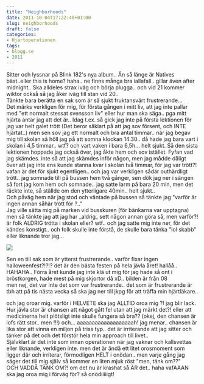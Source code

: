 ```yaml
---
title: "Neighborhoods"
date: 2011-10-04T17:22:48+01:00
slug: neighborhoods
draft: false
categories:
- Hjärtoperationen
tags:
- blogg.se
- 2011
---
```

Sitter och lyssnar på Blink 182's nya album.. Än så länge är Natives bäst..eller this is home? haha.. ne finns många bra iallafall.. gillar även after midnight.. Ska alldeles strax iväg och börja plugga.. och vid 21 kommer wiktor också så jag åker iväg till stan vid 20..  
Tänkte bara berätta en sak som är så sjukt fruktansvärt frustrerande...  
Det märks verkligen för mig, för första gången i mitt liv, att jag inte pallar med "ett normalt stessat svensson liv" eller hur man ska säga.. pga mitt hjärta antar jag att det är.. Idag t.ex. så gick jag inte på första lektionen för jag var helt galet trött (Det beror såklart på att jag sov försent, och INTE hjärtat..) men sen sov jag ett normalt och bra antal timmar.. när jag begav mig till skolan så höll jag på att somna klockan 14.30.. då hade jag bara vart i skolan i 4,5 timmar.. wtf? och vart vaken i bara 6,5h... helt sjukt. Så den sista lektionen hoppade jag också över, jag åkte hem och sov istället. Fyfan vad jag skämdes. inte så att jag skämdes inför någon, men jag mådde dåligt över att jag inte ens kunde stanna kvar i skolan två timmar, för jag var trött?! vafan är det för sjukt egentligen.. och jag var verkligen sådär outhärdligt trött.. jag somnade till på bussen hem två gånger, sen dök jag ner i sängen så fort jag kom hem och somnade.. jag satte larm på bara 20 min, men det räckte inte, så ställde om den ytterligare 40min.. helt sjukt..  
Och påväg hem när jag stod och väntade på bussen så tänkte jag "varför är ingen annan såhär trött för ?.."  
Jag ville sätta mig på marken vid busskuren (för bänkarna var upptagna) men så tänkte jag att jag har \_aldrig\_ sett någon annan göra så, men varför?! är folk ALDRIG trötta i skolan eller? wtf.. och jag satte mig inte ner, för det kändes konstigt.. och folk skulle inte förstå, de skulle bara tänka "lol skabb" eller liknande tror jag...  
  
![](/assets/images/blogg.se/cimg1575_168963962.jpg)  
  
Sen en till sak som är ytterst frustrerande.. varför fixar ingen halloweenfest?!?!? det är den bästa festen på hela jävla året! hallåå.. HAHAHA.. Förra året kunde jag inte klä ut mig för jag hade så ont i bröstkorgen, hade mest på mig skjortor då xD.. bilden är från 08  
men nej, det var inte det som var frustrerande.. det som är frustrerande är tbh att på tis nästa vecka så ska jag ner till jkpg för att träffa min hjärtläkare..  
  
och jag oroar mig. varför i HELVETE ska jag ALLTID oroa mig ?! jag blir lack. Hur jävla stor är chansen att något gått fel utan att jag märkt det?! eller att medicinerna helt plötsligt inte skulle fungera så bra?? (okej, den chansen är iofs rätt stor.. men !!!) och... aaaaaaaaaaaaaaaaaaah! jag menar.. chansen är lika stor att vinna en miljon på triss typ.. det är irriterande att jag sitter och tänker på det och det förstör hela min approach till livet..  
Självklart är det inte som innan operationen när jag vaknar och kallsvettas eller liknande, verkligen inte. men det är ändå ett litet orosmoment som ligger där och irriterar, förmodligen HELT i onödan.. men varje gång jag säger det till mig själv så kommer en liten mjuk röst "men, tänk om??"  
OCH VADDÅ TÄNK OM?! om det nu är krashat så ÄR det.. haha vafAAAN ska jag oroa mig i förväg för? så onödiiiiigt!